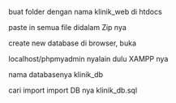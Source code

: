 buat folder dengan nama klinik_web di htdocs

paste in semua file didalam Zip nya

create new database di browser, buka 

localhost/phpmyadmin
nyalain dulu XAMPP nya

nama databasenya klinik_db

cari import
import DB nya klinik_db.sql
